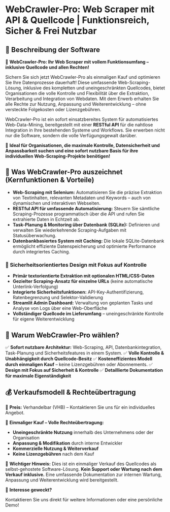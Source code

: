 # WebCrawler-Pro: Web Scraper mit API & Quellcode | Funktionsreich, Sicher & Frei Nutzbar

## 📌 Beschreibung der Software

🚀 **WebCrawler-Pro: Ihr Web Scraper mit vollem Funktionsumfang – inklusive Quellcode und allen Rechten!**

Sichern Sie sich jetzt WebCrawler-Pro als einmaligen Kauf und optimieren Sie Ihre Datenprozesse dauerhaft! Diese umfassende Web-Scraping-Lösung, inklusive des kompletten und uneingeschränkten Quellcodes, bietet Organisationen die volle Kontrolle und Flexibilität über die Extraktion, Verarbeitung und Integration von Webdaten. Mit dem Erwerb erhalten Sie alle Rechte zur Nutzung, Anpassung und Weiterentwicklung – ohne versteckte Folgekosten oder Lizenzgebühren.

WebCrawler-Pro ist ein sofort einsatzbereites System für automatisiertes Web-Data-Mining, bereitgestellt mit einer **RESTful API** für die nahtlose Integration in Ihre bestehenden Systeme und Workflows. Sie erwerben nicht nur die Software, sondern die volle Verfügungsgewalt darüber.

🎯 **Ideal für Organisationen, die maximale Kontrolle, Datensicherheit und Anpassbarkeit suchen und eine sofort nutzbare Basis für ihre individuellen Web-Scraping-Projekte benötigen!**

## 🔹 Was WebCrawler-Pro auszeichnet (Kernfunktionen & Vorteile)

- **Web-Scraping mit Selenium:** Automatisieren Sie die präzise Extraktion von Textinhalten, relevanten Metadaten und Keywords – auch von dynamischen und interaktiven Webseiten.
- **RESTful API für umfassende Automatisierung:** Steuern Sie sämtliche Scraping-Prozesse programmatisch über die API und rufen Sie extrahierte Daten in Echtzeit ab.
- **Task-Planung & Monitoring über Datenbank (SQLite):** Definieren und verwalten Sie wiederkehrende Scraping-Aufgaben mit Statusüberwachung.
- **Datenbankbasiertes System mit Caching:** Die lokale SQLite-Datenbank ermöglicht effiziente Datenspeicherung und optimierte Performance durch integriertes Caching.

### 🔹 Sicherheitsorientiertes Design mit Fokus auf Kontrolle

- **Primär textorientierte Extraktion mit optionalen HTML/CSS-Daten**
- **Gezielter Scraping-Ansatz für einzelne URLs** (keine automatische Unterlink-Verfolgung)
- **Integrierte Sicherheitsfunktionen:** API-Key-Authentifizierung, Ratenbegrenzung und Selektor-Validierung
- **Streamlit Admin Dashboard:** Verwaltung von geplanten Tasks und Analyse von Logs über eine Web-Oberfläche
- **Vollständiger Quellcode im Lieferumfang** – uneingeschränkte Kontrolle für eigene Weiterentwicklung

## 🔹 Warum WebCrawler-Pro wählen?

✅ **Sofort nutzbare Architektur:** Web-Scraping, API, Datenbankintegration, Task-Planung und Sicherheitsfeatures in einem System.
✅ **Volle Kontrolle & Unabhängigkeit durch Quellcode-Besitz**
✅ **Kosteneffizientes Modell durch einmaligen Kauf** – keine Lizenzgebühren oder Abonnements.
✅ **Design mit Fokus auf Sicherheit & Kontrolle**
✅ **Detaillierte Dokumentation für maximale Eigenständigkeit**

## 💰 Verkaufsmodell & Rechteübertragung

📌 **Preis:** Verhandelbar (VHB) – Kontaktieren Sie uns für ein individuelles Angebot.

📌 **Einmaliger Kauf – Volle Rechteübertragung:**
- **Uneingeschränkte Nutzung** innerhalb des Unternehmens oder der Organisation
- **Anpassung & Modifikation** durch interne Entwickler
- **Kommerzielle Nutzung & Weiterverkauf**
- **Keine Lizenzgebühren** nach dem Kauf

📌 **Wichtiger Hinweis:** Dies ist ein einmaliger Verkauf des Quellcodes als selbst-gehostete Software-Lösung. **Kein Support oder Wartung nach dem Verkauf inklusive.** Eine umfassende Dokumentation zur internen Wartung, Anpassung und Weiterentwicklung wird bereitgestellt.

📩 **Interesse geweckt?**

Kontaktieren Sie uns direkt für weitere Informationen oder eine persönliche Demo!

